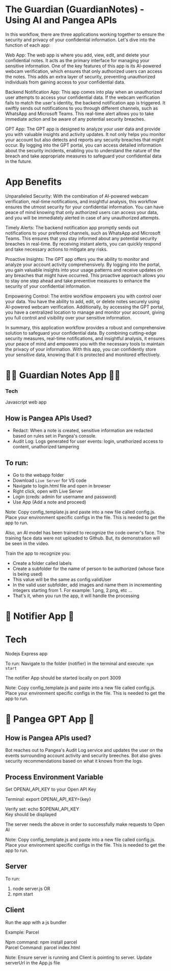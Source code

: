 # The Guardian (GuardianNotes) - Using AI and Pangea APIs

In this workflow, there are three applications working together to ensure the security and privacy of your confidential information. Let's dive into the function of each app:

Web App: The web app is where you add, view, edit, and delete your confidential notes. It acts as the primary interface for managing your sensitive information. One of the key features of this app is its AI-powered webcam verification, which ensures that only authorized users can access the notes. This adds an extra layer of security, preventing unauthorized individuals from gaining access to your confidential data.

Backend Notification App: This app comes into play when an unauthorized user attempts to access your confidential data. If the webcam verification fails to match the user's identity, the backend notification app is triggered. It swiftly sends out notifications to you through different channels, such as WhatsApp and Microsoft Teams. This real-time alert allows you to take immediate action and be aware of any potential security breaches.

GPT App: The GPT app is designed to analyze your user data and provide you with valuable insights and activity updates. It not only helps you monitor your account but also detects and reports any security breaches that might occur. By logging into the GPT portal, you can access detailed information about the security incidents, enabling you to understand the nature of the breach and take appropriate measures to safeguard your confidential data in the future.

# App Benefits

Unparalleled Security: With the combination of AI-powered webcam verification, real-time notifications, and insightful analysis, this workflow ensures the utmost security for your confidential information. You can have peace of mind knowing that only authorized users can access your data, and you will be immediately alerted in case of any unauthorized attempts.

Timely Alerts: The backend notification app promptly sends out notifications to your preferred channels, such as WhatsApp and Microsoft Teams. This ensures that you stay informed about any potential security breaches in real-time. By receiving instant alerts, you can quickly respond and take necessary actions to mitigate any risks.

Proactive Insights: The GPT app offers you the ability to monitor and analyze your account activity comprehensively. By logging into the portal, you gain valuable insights into your usage patterns and receive updates on any breaches that might have occurred. This proactive approach allows you to stay one step ahead and take preventive measures to enhance the security of your confidential information.

Empowering Control: The entire workflow empowers you with control over your data. You have the ability to add, edit, or delete notes securely using AI-powered webcam verification. Additionally, by accessing the GPT portal, you have a centralized location to manage and monitor your account, giving you full control and visibility over your sensitive information.

In summary, this application workflow provides a robust and comprehensive solution to safeguard your confidential data. By combining cutting-edge security measures, real-time notifications, and insightful analysis, it ensures your peace of mind and empowers you with the necessary tools to maintain the privacy of your information. With this app, you can confidently store your sensitive data, knowing that it is protected and monitored effectively.

# 📗🔐 Guardian Notes App 📗🔐

### Tech

Javascript web app

## How is Pangea APIs Used?

- Redact: When a note is created, sensitive information are redacted based on rules set in Pangea's console.
- Audit Log: Logs generated for user events: login, unathorized access to content, unathorized tampering

## To run:

- Go to the webapp folder
- Download `Live Server` for VS code
- Navigate to login.html file and open in browser
- Right click, open with Live Server
- Login (creds: admin for username and password)
- Use App (Add a note and proceed)

Note: Copy config_template.js and paste into a new file called config.js.
Place your environment specific configs in the file.
This is needed to get the app to run.

Also, an AI model has been trained to recognize the code owner's face. The training face data were not uploaded to Github. But, its demonstration will be seen in the video.

Train the app to recognize you:

- Create a folder called labels
- Create a subfolder for the name of person to be authorized (whose face is being used)
- This value will be the same as config.validUser
- In the valid user subfolder, add images and name them in incrementing integers starting from 1. For example: 1.png, 2.png, etc ...
- That's it, when you run the app, it will handle the processing

# 📢 Notifier App 📢

# Tech

Nodejs Express app

To run:
Navigate to the folder (notifier) in the terminal and execute:
`npm start`

The notifier App should be started locally on port 3009

Note: Copy config_template.js and paste into a new file called config.js.
Place your environment specific configs in the file.
This is needed to get the app to run.

# 🤖 Pangea GPT App 🤖

## How is Pangea APIs used?

Bot reaches out to Pangea's Audit Log service and updates the user on the events surrounding account activity and security breeches. Bot also gives security recommendations based on what it knows from the logs.

## Process Environment Variable

Set OPENAI_API_KEY to your Open API Key

Terminal: export OPENAI_API_KEY={key}

Verify set: echo $OPENAI_API_KEY <br>
Key should be displayed <br>

The server needs the above in order to successfully make requests to Open AI

Note: Copy config_template.js and paste into a new file called config.js.
Place your environment specific configs in the file.
This is needed to get the app to run.

## Server

To run:

1. node server.js
   OR
2. npm start

## Client

Run the app with a js bundler

Example: Parcel

Npm command: npm install parcel <br>
Parcel Command: parcel index.html

Note: Ensure server is running and Client is pointing to server. Update serverUrl in the App.js file
